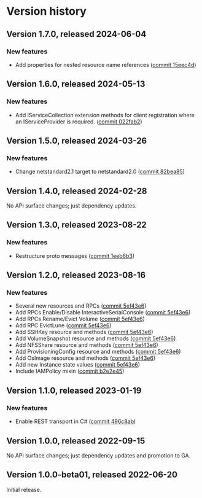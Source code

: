 # Version history

## Version 1.7.0, released 2024-06-04

### New features

- Add properties for nested resource name references ([commit 15eec4d](https://github.com/googleapis/google-cloud-dotnet/commit/15eec4dabb9fd3cf3b8f4b978d64b7ba435ca995))

## Version 1.6.0, released 2024-05-13

### New features

- Add IServiceCollection extension methods for client registration where an IServiceProvider is required. ([commit 022fab2](https://github.com/googleapis/google-cloud-dotnet/commit/022fab203f28fb9c608972af7f8b83f571ae5694))

## Version 1.5.0, released 2024-03-26

### New features

- Change netstandard2.1 target to netstandard2.0 ([commit 82bea85](https://github.com/googleapis/google-cloud-dotnet/commit/82bea850661975b9750ac30753528cc9d2e05240))

## Version 1.4.0, released 2024-02-28

No API surface changes; just dependency updates.

## Version 1.3.0, released 2023-08-22

### New features

- Restructure proto messages ([commit 1eeb6b3](https://github.com/googleapis/google-cloud-dotnet/commit/1eeb6b3e885c8067b0ab2f65346228c39059b24b))

## Version 1.2.0, released 2023-08-16

### New features

- Several new resources and RPCs ([commit 5ef43e6](https://github.com/googleapis/google-cloud-dotnet/commit/5ef43e6b9aa3dbedc35617bdd477a7b46057ef61))
- Add RPCs Enable/Disable InteractiveSerialConsole ([commit 5ef43e6](https://github.com/googleapis/google-cloud-dotnet/commit/5ef43e6b9aa3dbedc35617bdd477a7b46057ef61))
- Add RPCs Rename/Evict Volume ([commit 5ef43e6](https://github.com/googleapis/google-cloud-dotnet/commit/5ef43e6b9aa3dbedc35617bdd477a7b46057ef61))
- Add RPC EvictLune ([commit 5ef43e6](https://github.com/googleapis/google-cloud-dotnet/commit/5ef43e6b9aa3dbedc35617bdd477a7b46057ef61))
- Add SSHKey resource and methods ([commit 5ef43e6](https://github.com/googleapis/google-cloud-dotnet/commit/5ef43e6b9aa3dbedc35617bdd477a7b46057ef61))
- Add VolumeSnapshot resource and methods ([commit 5ef43e6](https://github.com/googleapis/google-cloud-dotnet/commit/5ef43e6b9aa3dbedc35617bdd477a7b46057ef61))
- Add NFSShare resource and methods ([commit 5ef43e6](https://github.com/googleapis/google-cloud-dotnet/commit/5ef43e6b9aa3dbedc35617bdd477a7b46057ef61))
- Add ProvisioningConfig resource and methods ([commit 5ef43e6](https://github.com/googleapis/google-cloud-dotnet/commit/5ef43e6b9aa3dbedc35617bdd477a7b46057ef61))
- Add OsImage resource and methods ([commit 5ef43e6](https://github.com/googleapis/google-cloud-dotnet/commit/5ef43e6b9aa3dbedc35617bdd477a7b46057ef61))
- Add new Instance state values ([commit 5ef43e6](https://github.com/googleapis/google-cloud-dotnet/commit/5ef43e6b9aa3dbedc35617bdd477a7b46057ef61))
- Include IAMPolicy mixin ([commit b2e2e45](https://github.com/googleapis/google-cloud-dotnet/commit/b2e2e45ca4281390dd35e29f3c564c1a3914afda))
## Version 1.1.0, released 2023-01-19

### New features

- Enable REST transport in C# ([commit 496c8ab](https://github.com/googleapis/google-cloud-dotnet/commit/496c8abe53e80646e5dd5a6d4a2231b11b36969a))

## Version 1.0.0, released 2022-09-15

No API surface changes; just dependency updates and promotion to GA.

## Version 1.0.0-beta01, released 2022-06-20

Initial release.

